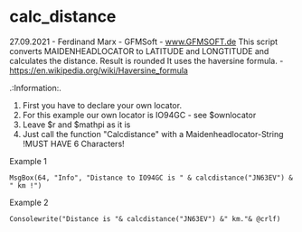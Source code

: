 # calc_distance
27.09.2021 - Ferdinand Marx - GFMSoft - www.GFMSOFT.de
This script converts MAIDENHEADLOCATOR to LATITUDE and LONGTITUDE and calculates the distance.
Result is rounded
It uses the haversine formula. - https://en.wikipedia.org/wiki/Haversine_formula

.:Information:.

1. First you have to declare your own locator.
2. For this example our own locator is IO94GC - see $ownlocator
3. Leave $r and $mathpi as it is
4. Just call the function "Calcdistance" with a Maidenheadlocator-String !MUST HAVE 6 Characters!



Example 1
```
MsgBox(64, "Info", "Distance to IO94GC is " & calcdistance("JN63EV") & " km !")
```

Example 2
```
Consolewrite("Distance is "& calcdistance("JN63EV") &" km."& @crlf)
```

